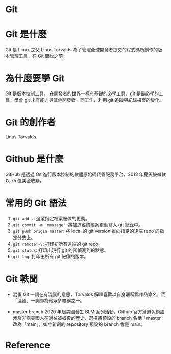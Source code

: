 # Git
# Git 是什麼
Git 是 Linux 之父 Linus Torvalds 為了管理全球開發者提交的程式碼所創作的版本管理工具，在 Git 問世之前，

# 為什麼要學 Git
Git 是版本控制工具，
在開發者的世界一樣有基礎的必學工具，git 是最必學的工具，學會 git 才有能力與其他開發者一同工作，利用 git 追蹤與紀錄檔案的變化。

# Git 的創作者
Linus Torvalds

# Github 是什麼
GitHub 是透過 Git 進行版本控制的軟體原始碼代管服務平台，2018 年夏天被微軟以 75 億美金收購。

# 常用的 Git 語法
1. `git add .`: 追蹤指定檔案被做的更動。
2. `git commit -m 'message'`: 將被追蹤的檔案更動寫入 git 紀錄中。
2. `git push origin master`: 將 local 的 git version 推向指定的遠端 repo 的指定分支上。
2. `git remote -v`: 打印初所有遠端的 git repo。
2. `git status`: 打印出現行 git 的所偵測到的狀態。
2. `git log`: 打印出所有 git 紀錄的版本。


# Git 軼聞

* 混蛋
Git 一詞在有混蛋的意思，Torvalds 解釋喜歡以自身暱稱爲作品命名，而「混蛋」一詞即為他眾多暱稱之一。

* master branch
2020 年起美國發生 BLM 系列活動，Github 官方爲避免術語涉及非裔美國人在過往被奴役的歷史，選擇將預設的 branch 名稱「master」改為「main」，如今新創的 repository 預設的 branch 會是 main。

# Reference